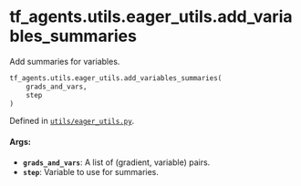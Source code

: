 <div itemscope itemtype="http://developers.google.com/ReferenceObject">
<meta itemprop="name" content="tf_agents.utils.eager_utils.add_variables_summaries" />
<meta itemprop="path" content="Stable" />
</div>

# tf_agents.utils.eager_utils.add_variables_summaries

Add summaries for variables.

``` python
tf_agents.utils.eager_utils.add_variables_summaries(
    grads_and_vars,
    step
)
```



Defined in [`utils/eager_utils.py`](https://github.com/tensorflow/agents/tree/master/tf_agents/utils/eager_utils.py).

<!-- Placeholder for "Used in" -->

#### Args:

* <b>`grads_and_vars`</b>: A list of (gradient, variable) pairs.
* <b>`step`</b>: Variable to use for summaries.